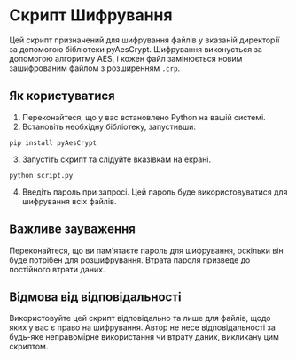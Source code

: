 # Скрипт Шифрування

Цей скрипт призначений для шифрування файлів у вказаній директорії за допомогою бібліотеки pyAesCrypt. Шифрування виконується за допомогою алгоритму AES, і кожен файл замінюється новим зашифрованим файлом з розширенням `.crp`.

## Як користуватися

1. Переконайтеся, що у вас встановлено Python на вашій системі.
2. Встановіть необхідну бібліотеку, запустивши:
```
pip install pyAesCrypt

```
3. Запустіть скрипт та слідуйте вказівкам на екрані.
```
python script.py
```

4. Введіть пароль при запросі. Цей пароль буде використовуватися для шифрування всіх файлів.

## Важливе зауваження

Переконайтеся, що ви пам'ятаєте пароль для шифрування, оскільки він буде потрібен для розшифрування. Втрата пароля призведе до постійного втрати даних.

## Відмова від відповідальності

Використовуйте цей скрипт відповідально та лише для файлів, щодо яких у вас є право на шифрування. Автор не несе відповідальності за будь-яке неправомірне використання чи втрату даних, викликану цим скриптом.


